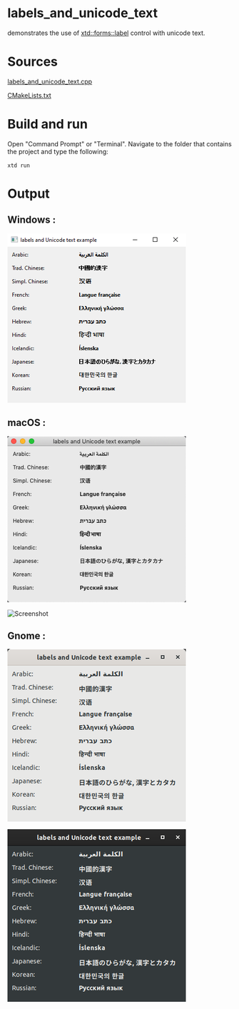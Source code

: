 # labels_and_unicode_text

demonstrates the use of [xtd::forms::label](../../../xtd.forms/include/xtd/forms/label.hpp) control with unicode text.

# Sources

[labels_and_unicode_text.cpp](label_and_unicode_text.cpp)

[CMakeLists.txt](CMakeLists.txt)

# Build and run

Open "Command Prompt" or "Terminal". Navigate to the folder that contains the project and type the following:

```shell
xtd run
```

# Output

## Windows :

![Screenshot](../../../docs/pictures/examples/labels_and_unicode_text_w.png)

## macOS :

![Screenshot](../../../docs/pictures/examples/labels_and_unicode_text_m.png)

![Screenshot](../../../docs/pictures/examples/labels_and_unicode_text_md.png)

## Gnome :

![Screenshot](../../../docs/pictures/examples/labels_and_unicode_text_g.png)

![Screenshot](../../../docs/pictures/examples/labels_and_unicode_text_gd.png)
